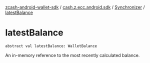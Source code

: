 [zcash-android-wallet-sdk](../../index.md) / [cash.z.ecc.android.sdk](../index.md) / [Synchronizer](index.md) / [latestBalance](./latest-balance.md)

# latestBalance

`abstract val latestBalance: WalletBalance`

An in-memory reference to the most recently calculated balance.

